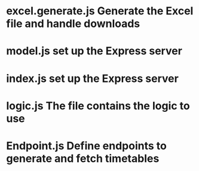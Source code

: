 # excel.generate.js     Generate the Excel file and handle downloads
# model.js       set up the Express server
# index.js     set up the Express server
# logic.js       The file contains the logic to use
# Endpoint.js    Define endpoints to generate and fetch timetables